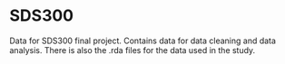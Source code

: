 # SDS300
Data for SDS300 final project.
Contains data for data cleaning and data analysis.
There is also the .rda files for the data used in the study.
